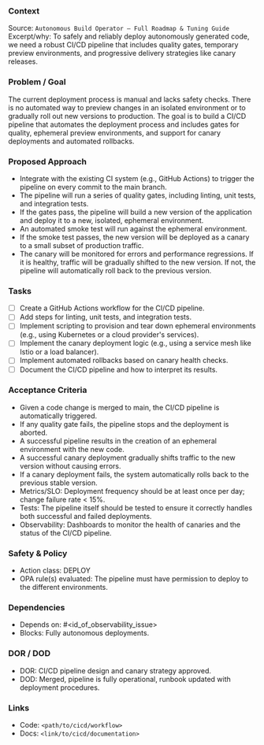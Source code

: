 ### Context

Source: `Autonomous Build Operator — Full Roadmap & Tuning Guide`
Excerpt/why: To safely and reliably deploy autonomously generated code, we need a robust CI/CD pipeline that includes quality gates, temporary preview environments, and progressive delivery strategies like canary releases.

### Problem / Goal

The current deployment process is manual and lacks safety checks. There is no automated way to preview changes in an isolated environment or to gradually roll out new versions to production. The goal is to build a CI/CD pipeline that automates the deployment process and includes gates for quality, ephemeral preview environments, and support for canary deployments and automated rollbacks.

### Proposed Approach

- Integrate with the existing CI system (e.g., GitHub Actions) to trigger the pipeline on every commit to the main branch.
- The pipeline will run a series of quality gates, including linting, unit tests, and integration tests.
- If the gates pass, the pipeline will build a new version of the application and deploy it to a new, isolated, ephemeral environment.
- An automated smoke test will run against the ephemeral environment.
- If the smoke test passes, the new version will be deployed as a canary to a small subset of production traffic.
- The canary will be monitored for errors and performance regressions. If it is healthy, traffic will be gradually shifted to the new version. If not, the pipeline will automatically roll back to the previous version.

### Tasks

- [ ] Create a GitHub Actions workflow for the CI/CD pipeline.
- [ ] Add steps for linting, unit tests, and integration tests.
- [ ] Implement scripting to provision and tear down ephemeral environments (e.g., using Kubernetes or a cloud provider's services).
- [ ] Implement the canary deployment logic (e.g., using a service mesh like Istio or a load balancer).
- [ ] Implement automated rollbacks based on canary health checks.
- [ ] Document the CI/CD pipeline and how to interpret its results.

### Acceptance Criteria

- Given a code change is merged to main, the CI/CD pipeline is automatically triggered.
- If any quality gate fails, the pipeline stops and the deployment is aborted.
- A successful pipeline results in the creation of an ephemeral environment with the new code.
- A successful canary deployment gradually shifts traffic to the new version without causing errors.
- If a canary deployment fails, the system automatically rolls back to the previous stable version.
- Metrics/SLO: Deployment frequency should be at least once per day; change failure rate < 15%.
- Tests: The pipeline itself should be tested to ensure it correctly handles both successful and failed deployments.
- Observability: Dashboards to monitor the health of canaries and the status of the CI/CD pipeline.

### Safety & Policy

- Action class: DEPLOY
- OPA rule(s) evaluated: The pipeline must have permission to deploy to the different environments.

### Dependencies

- Depends on: #<id_of_observability_issue>
- Blocks: Fully autonomous deployments.

### DOR / DOD

- DOR: CI/CD pipeline design and canary strategy approved.
- DOD: Merged, pipeline is fully operational, runbook updated with deployment procedures.

### Links

- Code: `<path/to/cicd/workflow>`
- Docs: `<link/to/cicd/documentation>`
